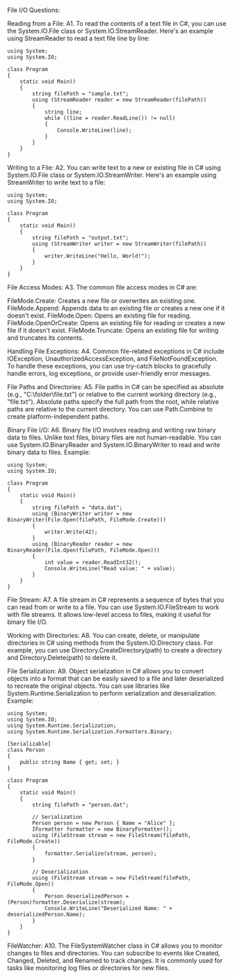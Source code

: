 File I/O Questions:

Reading from a File:
A1. To read the contents of a text file in C#, you can use the System.IO.File class or System.IO.StreamReader. Here's an example using StreamReader to read a text file line by line:

```
using System;
using System.IO;

class Program
{
    static void Main()
    {
        string filePath = "sample.txt";
        using (StreamReader reader = new StreamReader(filePath))
        {
            string line;
            while ((line = reader.ReadLine()) != null)
            {
                Console.WriteLine(line);
            }
        }
    }
}

```

Writing to a File:
A2. You can write text to a new or existing file in C# using System.IO.File class or System.IO.StreamWriter. Here's an example using StreamWriter to write text to a file:

```
using System;
using System.IO;

class Program
{
    static void Main()
    {
        string filePath = "output.txt";
        using (StreamWriter writer = new StreamWriter(filePath))
        {
            writer.WriteLine("Hello, World!");
        }
    }
}
```

File Access Modes:
A3. The common file access modes in C# are:

FileMode.Create: Creates a new file or overwrites an existing one.
FileMode.Append: Appends data to an existing file or creates a new one if it doesn't exist.
FileMode.Open: Opens an existing file for reading.
FileMode.OpenOrCreate: Opens an existing file for reading or creates a new file if it doesn't exist.
FileMode.Truncate: Opens an existing file for writing and truncates its contents.

Handling File Exceptions:
A4. Common file-related exceptions in C# include IOException, UnauthorizedAccessException, and FileNotFoundException. To handle these exceptions, you can use try-catch blocks to gracefully handle errors, log exceptions, or provide user-friendly error messages.

File Paths and Directories:
A5. File paths in C# can be specified as absolute (e.g., "C:\folder\file.txt") or relative to the current working directory (e.g., "file.txt"). Absolute paths specify the full path from the root, while relative paths are relative to the current directory. You can use Path.Combine to create platform-independent paths.

Binary File I/O:
A6. Binary file I/O involves reading and writing raw binary data to files. Unlike text files, binary files are not human-readable. You can use System.IO.BinaryReader and System.IO.BinaryWriter to read and write binary data to files. Example:

```
using System;
using System.IO;

class Program
{
    static void Main()
    {
        string filePath = "data.dat";
        using (BinaryWriter writer = new BinaryWriter(File.Open(filePath, FileMode.Create)))
        {
            writer.Write(42);
        }
        using (BinaryReader reader = new BinaryReader(File.Open(filePath, FileMode.Open)))
        {
            int value = reader.ReadInt32();
            Console.WriteLine("Read value: " + value);
        }
    }
}

```

File Stream:
A7. A file stream in C# represents a sequence of bytes that you can read from or write to a file. You can use System.IO.FileStream to work with file streams. It allows low-level access to files, making it useful for binary file I/O.

Working with Directories:
A8. You can create, delete, or manipulate directories in C# using methods from the System.IO.Directory class. For example, you can use Directory.CreateDirectory(path) to create a directory and Directory.Delete(path) to delete it.

File Serialization:
A9. Object serialization in C# allows you to convert objects into a format that can be easily saved to a file and later deserialized to recreate the original objects. You can use libraries like System.Runtime.Serialization to perform serialization and deserialization. Example:

```
using System;
using System.IO;
using System.Runtime.Serialization;
using System.Runtime.Serialization.Formatters.Binary;

[Serializable]
class Person
{
    public string Name { get; set; }
}

class Program
{
    static void Main()
    {
        string filePath = "person.dat";

        // Serialization
        Person person = new Person { Name = "Alice" };
        IFormatter formatter = new BinaryFormatter();
        using (FileStream stream = new FileStream(filePath, FileMode.Create))
        {
            formatter.Serialize(stream, person);
        }

        // Deserialization
        using (FileStream stream = new FileStream(filePath, FileMode.Open))
        {
            Person deserializedPerson = (Person)formatter.Deserialize(stream);
            Console.WriteLine("Deserialized Name: " + deserializedPerson.Name);
        }
    }
}

```

FileWatcher:
A10. The FileSystemWatcher class in C# allows you to monitor changes to files and directories. You can subscribe to events like Created, Changed, Deleted, and Renamed to track changes. It is commonly used for tasks like monitoring log files or directories for new files.
